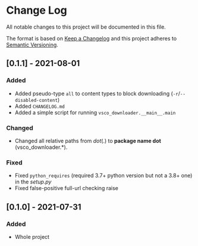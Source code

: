 # Change Log
All notable changes to this project will be documented in this file.
 
The format is based on [Keep a Changelog](http://keepachangelog.com/)
and this project adheres to [Semantic Versioning](http://semver.org/).
  
## [0.1.1] - 2021-08-01
   
### Added
- Added pseudo-type `all` to content types to block downloading (`-r`/`--disabled-content`)
- Added `CHANGELOG.md`
- Added a simple script for running `vsco_downloader.__main__.main`
 
### Changed
- Changed all relative paths from _dot_(.) to __package name dot__ (vsco_downloader.*).

### Fixed
- Fixed `python_requires` (required 3.7+ python version but not a 3.8+ one) in the _setup.py_
- Fixed false-positive full-url checking raise

 
## [0.1.0] - 2021-07-31
 
### Added
- Whole project   
